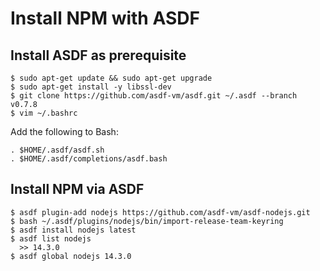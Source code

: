 # Install NPM with ASDF

## Install ASDF as prerequisite

```
$ sudo apt-get update && sudo apt-get upgrade
$ sudo apt-get install -y libssl-dev
$ git clone https://github.com/asdf-vm/asdf.git ~/.asdf --branch v0.7.8
$ vim ~/.bashrc
```
Add the following to Bash:

```
. $HOME/.asdf/asdf.sh
. $HOME/.asdf/completions/asdf.bash
```

## Install NPM via ASDF

```
$ asdf plugin-add nodejs https://github.com/asdf-vm/asdf-nodejs.git
$ bash ~/.asdf/plugins/nodejs/bin/import-release-team-keyring
$ asdf install nodejs latest
$ asdf list nodejs
  >> 14.3.0
$ asdf global nodejs 14.3.0
```
